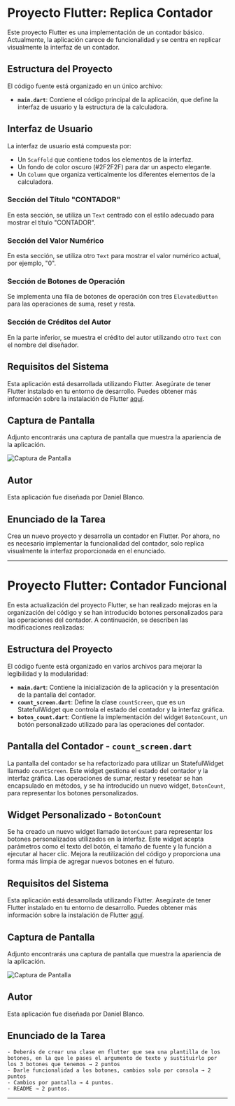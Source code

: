 # Proyecto Flutter: Replica Contador

Este proyecto Flutter es una implementación de un contador básico. Actualmente, la aplicación carece de funcionalidad y se centra en replicar visualmente la interfaz de un contador.

## Estructura del Proyecto

El código fuente está organizado en un único archivo:

- **`main.dart`**: Contiene el código principal de la aplicación, que define la interfaz de usuario y la estructura de la calculadora.

## Interfaz de Usuario

La interfaz de usuario está compuesta por:

- Un `Scaffold` que contiene todos los elementos de la interfaz.
- Un fondo de color oscuro (#2F2F2F) para dar un aspecto elegante.
- Un `Column` que organiza verticalmente los diferentes elementos de la calculadora.

### Sección del Título "CONTADOR"

En esta sección, se utiliza un `Text` centrado con el estilo adecuado para mostrar el título "CONTADOR".

### Sección del Valor Numérico

En esta sección, se utiliza otro `Text` para mostrar el valor numérico actual, por ejemplo, "0".

### Sección de Botones de Operación

Se implementa una fila de botones de operación con tres `ElevatedButton` para las operaciones de suma, reset y resta.

### Sección de Créditos del Autor

En la parte inferior, se muestra el crédito del autor utilizando otro `Text` con el nombre del diseñador.

## Requisitos del Sistema

Esta aplicación está desarrollada utilizando Flutter. Asegúrate de tener Flutter instalado en tu entorno de desarrollo. Puedes obtener más información sobre la instalación de Flutter [aquí](https://flutter.dev/docs/get-started/install).

## Captura de Pantalla

Adjunto encontrarás una captura de pantalla que muestra la apariencia de la aplicación.

![Captura de Pantalla](https://github.com/dblancou/BlancoGuerreroA02/blob/main/CapturaA02.JPG)

## Autor

Esta aplicación fue diseñada por Daniel Blanco.

## Enunciado de la Tarea

Crea un nuevo proyecto y desarrolla un contador en Flutter. Por ahora, no es necesario implementar la funcionalidad del contador, solo replica visualmente la interfaz proporcionada en el enunciado.

---

# Proyecto Flutter: Contador Funcional

En esta actualización del proyecto Flutter, se han realizado mejoras en la organización del código y se han introducido botones personalizados para las operaciones del contador. A continuación, se describen las modificaciones realizadas:

## Estructura del Proyecto

El código fuente está organizado en varios archivos para mejorar la legibilidad y la modularidad:

- **`main.dart`**: Contiene la inicialización de la aplicación y la presentación de la pantalla del contador.
- **`count_screen.dart`**: Define la clase `countScreen`, que es un StatefulWidget que controla el estado del contador y la interfaz gráfica.
- **`boton_count.dart`**: Contiene la implementación del widget `BotonCount`, un botón personalizado utilizado para las operaciones del contador.

## Pantalla del Contador - `count_screen.dart`

La pantalla del contador se ha refactorizado para utilizar un StatefulWidget llamado `countScreen`. Este widget gestiona el estado del contador y la interfaz gráfica. Las operaciones de sumar, restar y resetear se han encapsulado en métodos, y se ha introducido un nuevo widget, `BotonCount`, para representar los botones personalizados.

## Widget Personalizado - `BotonCount`

Se ha creado un nuevo widget llamado `BotonCount` para representar los botones personalizados utilizados en la interfaz. Este widget acepta parámetros como el texto del botón, el tamaño de fuente y la función a ejecutar al hacer clic. Mejora la reutilización del código y proporciona una forma más limpia de agregar nuevos botones en el futuro.

## Requisitos del Sistema

Esta aplicación está desarrollada utilizando Flutter. Asegúrate de tener Flutter instalado en tu entorno de desarrollo. Puedes obtener más información sobre la instalación de Flutter [aquí](https://flutter.dev/docs/get-started/install).

## Captura de Pantalla

Adjunto encontrarás una captura de pantalla que muestra la apariencia de la aplicación.

![Captura de Pantalla](https://github.com/dblancou/BlancoGuerreroA02/blob/main/CapturaA03.JPG)

## Autor

Esta aplicación fue diseñada por Daniel Blanco.

## Enunciado de la Tarea

    - Deberás de crear una clase en flutter que sea una plantilla de los botones, en la que le pases el argumento de texto y sustituirlo por los 3 botones que tenemos → 2 puntos
    - Darle funcionalidad a los botones, cambios solo por consola → 2 puntos
    - Cambios por pantalla → 4 puntos.
    - README → 2 puntos.

---
